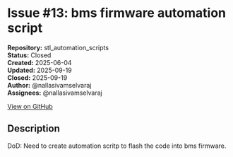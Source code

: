 # Issue #13: bms firmware automation script

**Repository:** stl_automation_scripts  
**Status:** Closed  
**Created:** 2025-06-04  
**Updated:** 2025-09-19  
**Closed:** 2025-09-19  
**Author:** @nallasivamselvaraj  
**Assignees:** @nallasivamselvaraj  

[View on GitHub](https://github.com/Simtestlab/stl_automation_scripts/issues/13)

## Description

DoD: Need to create automation scritp to flash the code into bms firmware.
